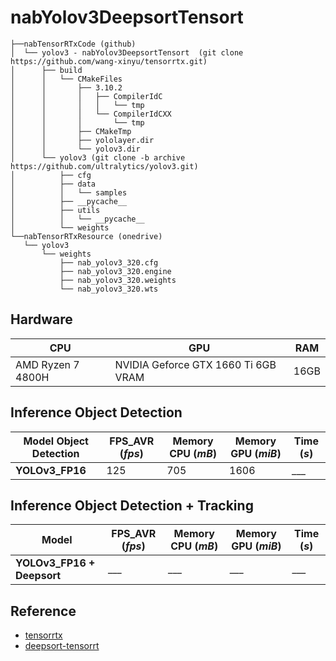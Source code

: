 # nabYolov3DeepsortTensort 

```
├──nabTensorRTxCode (github)
│  └── yolov3 - nabYolov3DeepsortTensort  (git clone https://github.com/wang-xinyu/tensorrtx.git)
│      ├── build
│      │   └── CMakeFiles
│      │       ├── 3.10.2
│      │       │   ├── CompilerIdC
│      │       │   │   └── tmp
│      │       │   └── CompilerIdCXX
│      │       │       └── tmp
│      │       ├── CMakeTmp
│      │       ├── yololayer.dir
│      │       └── yolov3.dir
│      └── yolov3 (git clone -b archive https://github.com/ultralytics/yolov3.git)
│          ├── cfg
│          ├── data
│          │   └── samples
│          ├── __pycache__
│          ├── utils
│          │   └── __pycache__
│          └── weights
└──nabTensorRTxResource (onedrive)
   └── yolov3
       └── weights
           ├── nab_yolov3_320.cfg
           ├── nab_yolov3_320.engine
           ├── nab_yolov3_320.weights
           └── nab_yolov3_320.wts
```
## Hardware

| CPU | GPU | RAM |
| ----------- | ----------- | ----------- | 
| AMD Ryzen 7 4800H | NVIDIA Geforce GTX 1660 Ti 6GB VRAM |  16GB  |


## Inference Object Detection


| Model Object Detection | FPS_AVR (*fps*) | Memory CPU (*mB*) | Memory GPU (*miB*) | Time (*s*) |
| ----------- | ----------- | ----------- | ----------- | ----------- |
| **YOLOv3_FP16** | 125 | 705 | 1606 | *___* |


## Inference Object Detection + Tracking

| Model | FPS_AVR (*fps*) | Memory CPU (*mB*) | Memory GPU (*miB*) | Time (*s*) |
| ----------- | ----------- | ----------- | ----------- | ----------- |
| **YOLOv3_FP16 + Deepsort** | *___* | *___* | *___* | *___* |



## Reference
* [tensorrtx](https://github.com/wang-xinyu/tensorrtx)
* [deepsort-tensorrt](https://github.com/nabang1010/deepsort-tensorrt)